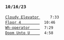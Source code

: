 ### `10/16/23`
[`Cloudy Elevator` ](cloudy-elevator.mp3)     `7:33`  
[`Floor 4`      ](floor-4.mp3) `10:46`  
[`Wh-operator`   ](wh-operator.mp3) `7:29`  
[`Doom Unto U`   ](doom-unto-u.mp3) `4:58`
